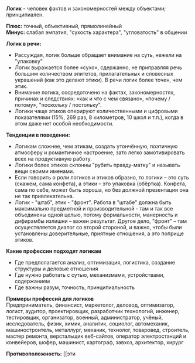 **Логик** - человек фактов и закономерностей между объектами; принципиален.
  
**Плюс:** точный, объективный, прямолинейный  
**Минус:** слабая эмпатия, "сухость характера", "угловатость" в общении  
  
**Логик в речи:**  
- Рассуждая, логик больше обращает внимание на суть, нежели на "упаковку"
- Логик выражается более «сухо», сдержанно, не приправляя речь большим количеством эпитетов, прилагательных и словесных украшений (как это делают этики). В речи логик более точен, чем этик.
- Внимание логика, сосредоточено на фактах, закономерностях, причинах и следствиях: «как и что с чем связано», «почему / потому», "поскольку / постольку".
- Логики чаще этиков оперируют количественными и цифровыми показателями (15%, 269 раз, 8 километров, 10 школ и т.п.), когда в этом даже нет особой необходимости.

**Тенденции в поведении:**
- Логикам сложнее, чем этикам, создать утончённую, поэтичную атмосферу и романтичное настроение, зато легко замотивировать всех на продуктивную работу.
- Логики более этиков склонны "рубить правду-матку" и называть вещи своими именами.
- Если говорить о роли логиков и этиков образно, то логики – это суть (скажем, сама конфета), а этики – это упаковка (обёртка). Конфета, сама по себе, может быть хороша, но без должной презентации она не так привлекательна.
- Логик - "штаб", этик - "фронт". Работа в "штабе" должна быть максимально предметной и производительной - там и так все объединены одной целью, потому формальности, манерность и дифирамбы излишни – важен результат. Другое дело, "фронт" – там осуществляется диалог со второй стороной, и важно, чтобы были установлены доверительные, приятные отношения, а это поприще этиков.

**Какие профессии подходят логикам**  
- Где предполагается анализ, оптимизация, логистика, создание структуры и деловые отношения  
- Где нужно работать с сутью, механизмами, устройствами, содержанием  
- Где важны разум, точность, принципиальность  
  
**Примеры профессий для логиков**  
Предприниматель, финансист, маркетолог, деловод, оптимизатор, логист, аудитор, проектировщик, разработчик технологий, инженер, тестировщик, организатор, военный, администратор, учёный, исследователь, физик, химик, аналитик, социолог, автомеханик, машиностроитель, металлург, механик, технолог, товаровед, строитель, мастер ремонта, верстальщик веб-сайтов, оператор электростанций и конвейеров, шофер, машинист, картограф, завхоз, архитектор, хирург

**Противоположность:** [[эти